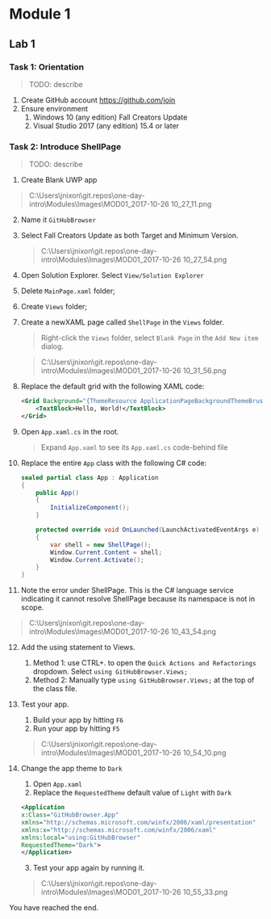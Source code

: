 # Module 1

## Lab 1

### Task 1: Orientation

> TODO: describe

1. Create GitHub account https://github.com/join
1. Ensure environment
    1. Windows 10 (any edition) Fall Creators Update
    1. Visual Studio 2017 (any edition) 15.4 or later

### Task 2: Introduce ShellPage

> TODO: describe

1. Create Blank UWP app 

> C:\Users\jnixon\git.repos\one-day-intro\Modules\Images\MOD01_2017-10-26 10_27_11.png

2. Name it `GitHubBrowser`
3. Select Fall Creators Update as both Target and Minimum Version.

    > C:\Users\jnixon\git.repos\one-day-intro\Modules\Images\MOD01_2017-10-26 10_27_54.png

4. Open Solution Explorer. Select `View/Solution Explorer` 
5. Delete `MainPage.xaml` folder;
6. Create `Views` folder;
7. Create a newXAML page called `ShellPage` in the `Views` folder.

    > Right-click the `Views` folder, select `Blank Page` in the `Add New item` dialog.

    > C:\Users\jnixon\git.repos\one-day-intro\Modules\Images\MOD01_2017-10-26 10_31_56.png

8. Replace the default grid with the following XAML code:

    ```xml
    <Grid Background="{ThemeResource ApplicationPageBackgroundThemeBrush}">
        <TextBlock>Hello, World!</TextBlock>
    </Grid> 
    ```

9. Open `App.xaml.cs` in the root.

    > Expand `App.xaml` to see its `App.xaml.cs` code-behind file

10. Replace the entire `App` class with the following C# code:

    ```csharp
    sealed partial class App : Application
    {
        public App()
        {
            InitializeComponent();
        }

        protected override void OnLaunched(LaunchActivatedEventArgs e)
        {
            var shell = new ShellPage();
            Window.Current.Content = shell;
            Window.Current.Activate();
        }
    } 
    ```

11. Note the error under ShellPage. This is the C# language service indicating it cannot resolve ShellPage because its namespace is not in scope.

> C:\Users\jnixon\git.repos\one-day-intro\Modules\Images\MOD01_2017-10-26 10_43_54.png

12. Add the using statement to Views.

    1. Method 1: use CTRL+. to open the `Quick Actions and Refactorings` dropdown. Select `using GitHubBrowser.Views;`
    2. Method 2: Manually type `using GitHubBrowser.Views;` at the top of the class file.

13. Test your app.

    1. Build your app by hitting `F6`
    2. Run your app by hitting `F5` 

    > C:\Users\jnixon\git.repos\one-day-intro\Modules\Images\MOD01_2017-10-26 10_54_10.png

14. Change the app theme to `Dark`

    1. Open `App.xaml`
    2. Replace the `RequestedTheme` default value of `Light` with `Dark`

    ```xml
    <Application
    x:Class="GitHubBrowser.App"
    xmlns="http://schemas.microsoft.com/winfx/2006/xaml/presentation"
    xmlns:x="http://schemas.microsoft.com/winfx/2006/xaml"
    xmlns:local="using:GitHubBrowser"
    RequestedTheme="Dark">
    </Application>      
    ```

    3. Test your app again by running it.

    > C:\Users\jnixon\git.repos\one-day-intro\Modules\Images\MOD01_2017-10-26 10_55_33.png

You have reached the end.